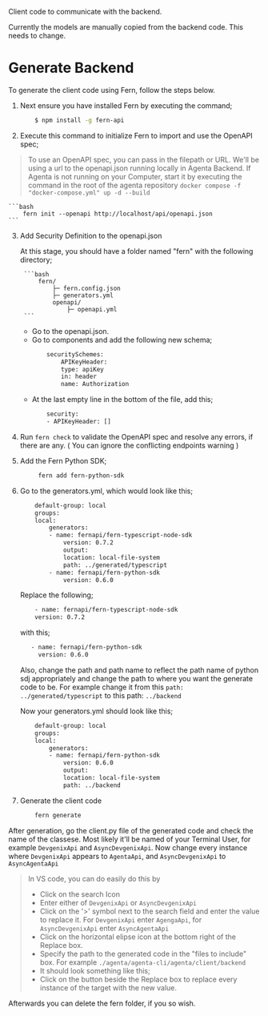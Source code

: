 Client code to communicate with the backend.

Currently the models are manually copied from the backend code. This needs to change.

# Generate Backend

To generate the client code using Fern, follow the steps below. 

1. Next ensure you have installed Fern by executing the command;
    ```bash
        $ npm install -g fern-api
    ```
2. Execute this command to initialize Fern to import and use the OpenAPI spec;

> To use an OpenAPI spec, you can pass in the filepath or URL.
> We'll be using a url to the openapi.json running locally in Agenta Backend. If Agenta is not running on your Computer, start it by executing the command in the root of the agenta repository `docker compose -f "docker-compose.yml" up -d --build` 

    ```bash
        fern init --openapi http://localhost/api/openapi.json
    ```

3. Add Security Definition to the openapi.json
   
    At this stage, you should have a folder named "fern" with the following directory;

        ```bash
            fern/
                ├─ fern.config.json
                ├─ generators.yml
                openapi/
                    ├─ openapi.yml
        ```

    - Go to the openapi.json.
    - Go to components and add the following new schema;
        ```bash
            securitySchemes:
                APIKeyHeader:
                type: apiKey
                in: header
                name: Authorization
        ```
    - At the last empty line in the bottom of the file, add this;
        ```bash
            security:
            - APIKeyHeader: []
        ```
    

4. Run `fern check` to validate the OpenAPI spec and resolve any errors, if there are any. ( You can ignore the conflicting endpoints warning )
   
5. Add the Fern Python SDK;
   ```bash
        fern add fern-python-sdk
    ```

6. Go to the generators.yml, which would look like this;

    ```bash
        default-group: local
        groups:
        local:
            generators:
            - name: fernapi/fern-typescript-node-sdk
                version: 0.7.2
                output:
                location: local-file-system
                path: ../generated/typescript
            - name: fernapi/fern-python-sdk
                version: 0.6.0
    ```

    Replace the following;

    ```bash
        - name: fernapi/fern-typescript-node-sdk
        version: 0.7.2
    ```

    with this;

    ```bash
       - name: fernapi/fern-python-sdk
         version: 0.6.0
    ```

    Also, change the path and path name to reflect the path name of python sdj appropriately and change the path to where you want the generate code to be. 
    For example change it from this `path: ../generated/typescript` to this path: `../backend`

    Now your generators.yml should look like this;
    ```bash
        default-group: local
        groups:
        local:
            generators:
            - name: fernapi/fern-python-sdk
                version: 0.6.0
                output:
                location: local-file-system
                path: ../backend
    ```

7. Generate the client code
   
    ```bash
        fern generate
    ```

After generation, go the client.py file of the generated code and check the name of the classese. Most likely it'll be named of your Terminal User, for example `DevgenixApi` and `AsyncDevgenixApi`. 
Now change every instance where `DevgenixApi` appears to `AgentaApi`, and `AsyncDevgenixApi` to `AsyncAgentaApi`

> In VS code, you can do easily do this by 
> - Click on the search Icon 
> - Enter either of `DevgenixApi` or `AsyncDevgenixApi`
> - Click on the '>' symbol next to the search field and enter the value to replace it. For `DevgenixApi` enter `AgengaApi`, for `AsyncDevgenixApi` enter `AsyncAgentaApi`
> - Click on the horizontal elipse icon at the bottom right of the Replace box. 
> - Specify the path to the generated code in the "files to include" box. For example `./agenta/agenta-cli/agenta/client/backend`
> - It should look something like this;
> - Click on the button beside the Replace box to replace every instance of the target with the new value. 

Afterwards you can delete the fern folder, if you so wish. 

